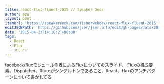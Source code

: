 ```yaml
---
title: react-flux-fluent-2015 // Speaker Deck
author: azu
layout: post
itemUrl: 'https://speakerdeck.com/fisherwebdev/react-flux-fluent-2015'
editJSONPath: 'https://github.com/jser/jser.info/edit/gh-pages/data/2015/04/index.json'
date: '2015-04-23T14:18:27+00:00'
tags:
  - React
  - Flux
  - スライド
---
```

[facebook/flux](https://github.com/facebook/flux "facebook/flux")モジュール作者によるFluxについてのスライド。
Fluxの構成要素、Dispatcher、Storeがシングルトンであること、React、Fluxのアンチパターンについて書かれてる
